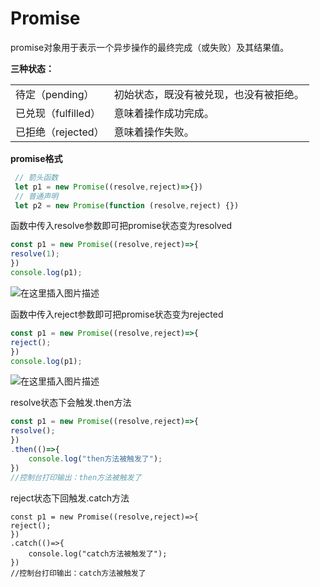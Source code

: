 # Promise

promise对象用于表示一个异步操作的最终完成（或失败）及其结果值。

**三种状态：**

|                     |                                        |
| ------------------- | -------------------------------------- |
| 待定（pending）     | 初始状态，既没有被兑现，也没有被拒绝。 |
| 已兑现（fulfilled） | 意味着操作成功完成。                   |
| 已拒绝（rejected）  | 意味着操作失败。                       |

**promise格式**

```js
 // 箭头函数   
 let p1 = new Promise((resolve,reject)=>{})
 // 普通声明
 let p2 = new Promise(function (resolve,reject) {}) 
```

函数中传入resolve参数即可把promise状态变为resolved

```js
const p1 = new Promise((resolve,reject)=>{
resolve(1);
})
console.log(p1);	
```

![在这里插入图片描述](https://img-blog.csdnimg.cn/5de1922f83ed42a9a03f2ba347cd0797.png)

函数中传入reject参数即可把promise状态变为rejected

```js
const p1 = new Promise((resolve,reject)=>{
reject();
})
console.log(p1);
```

![在这里插入图片描述](https://img-blog.csdnimg.cn/9df04447de45432093f607476c94d58b.png)

resolve状态下会触发.then方法

```js
const p1 = new Promise((resolve,reject)=>{
resolve();
})
.then(()=>{
    console.log("then方法被触发了");
})
//控制台打印输出：then方法被触发了
```

reject状态下回触发.catch方法

```
const p1 = new Promise((resolve,reject)=>{
reject();
})
.catch(()=>{
    console.log("catch方法被触发了");
})
//控制台打印输出：catch方法被触发了
```

